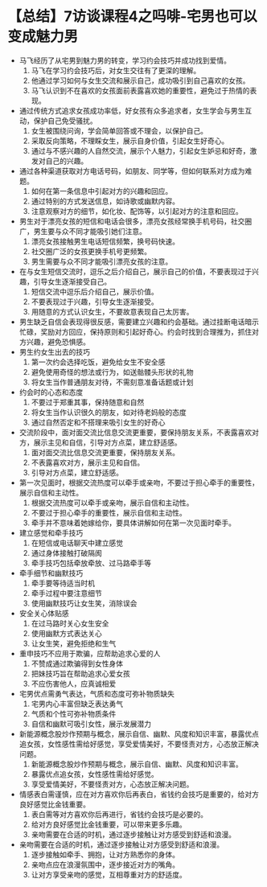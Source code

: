# 【总结】7访谈课程4之吗啡-宅男也可以变成魅力男

-   马飞经历了从宅男到魅力男的转变，学习约会技巧并成功找到爱情。
    1.  马飞在学习约会技巧后，对女生交往有了更深的理解。
    2.  他通过学习如何与女生交流和展示自己，成功吸引到自己喜欢的女孩。
    3.  马飞认识到不在喜欢的女孩面前表露喜欢她的重要性，避免过于热情的表现。
-   通过传统方式追求女孩成功率低，好女孩有众多追求者，女生学会与男生互动，保护自己免受骚扰。
    1.  女生被围绕问询，学会简单回答或不理会，以保护自己。
    2.  采取反向策略，不理睬女生，展示自身价值，引起女生好奇心。
    3.  通过与不感兴趣的人自然交流，展示个人魅力，引起女生妒忌和好奇，激发对自己的兴趣。
-   通过各种渠道获取对方电话号码，如朋友、同学等，但如何联系对方成为难题。
    1.  如何在第一条信息中引起对方的兴趣和回应。
    2.  通过特别的方式发送信息，如诗歌或幽默内容。
    3.  注意观察对方的细节，如化妆、配饰等，以引起对方的注意和回应。
-   男生对于漂亮女孩的短信和电话会很多，漂亮女孩经常换手机号码，社交圈广，男生要与众不同才能吸引她们注意。
    1.  漂亮女孩接触男生电话短信频繁，换号码快速。
    2.  社交圈广泛的女孩更换手机号更频繁。
    3.  男生需要与众不同才能吸引漂亮女孩的注意。
-   在与女生短信交流时，逗乐之后介绍自己，展示自己的价值，不要表现过于兴趣，引导女生逐渐接受自己。
    1.  短信交流中逗乐后介绍自己，展示价值。
    2.  不要表现过于兴趣，引导女生逐渐接受。
    3.  用随意的方式认识女生，不要故意表现自己太厉害。
-   男生缺乏自信会表现得很反感，需要建立兴趣和约会基础。通过挂断电话暗示忙碌，奖励对方回应，保持原则和引起好奇心。约会时找到合理推为，抓住对方兴趣，避免恐惧感。
-   男生约女生出去的技巧
    1.  第一次约会选择吃饭，避免给女生不安全感
    2.  避免使用奇怪的想法或行为，如送骷髅头形状的礼物
    3.  将女生当作普通朋友对待，不需刻意准备话题或计划
-   约会时的心态和态度
    1.  不要过于郑重其事，保持随意和自然
    2.  将女生当作认识很久的朋友，如对待老妈般的态度
    3.  通过自然否定和不搭理来吸引女生的好奇心
-   交流阶段中，面对面交流比信息交流更重要，要保持朋友关系，不表露喜欢对方，展示主见和自信，引导对方点菜，建立舒适感。
    1.  面对面交流比信息交流更重要，保持朋友关系。
    2.  不表露喜欢对方，展示主见和自信。
    3.  引导对方点菜，建立舒适感。
-   第一次见面时，根据交流热度可以牵手或亲吻，不要过于担心牵手的重要性，展示自信和主动性。
    1.  根据交流热度可以牵手或亲吻，展示自信和主动性。
    2.  不要过于担心牵手的重要性，展示自信和主动性。
    3.  牵手并不意味着她嫁给你，要具体讲解如何在第一次见面时牵手。
-   建立感觉和牵手技巧
    1.  在短信或电话聊天中建立感觉
    2.  通过身体接触打破隔阂
    3.  牵手技巧包括牵放牵放、过马路牵手等
-   牵手细节和幽默技巧
    1.  牵手要等待适当时机
    2.  牵手过程中要注意细节
    3.  使用幽默技巧让女生笑，消除误会
-   安全关心体贴感
    1.  在过马路时关心女生安全
    2.  使用幽默方式表达关心
    3.  让女生笑，避免拒绝和生气
-   重申技巧不应用于欺骗，应帮助追求心爱的人
    1.  不赞成通过欺骗得到女性身体
    2.  把妹技巧旨在帮助追求心爱女孩
    3.  不应伤害他人，应真诚相爱
-   宅男优点需勇气表达，气质和态度可弥补物质缺失
    1.  宅男内心丰富但缺乏表达勇气
    2.  气质和个性可弥补物质条件
    3.  自信和幽默可吸引女性，展示发展潜力
-   新能源概念股炒作预期与概念，展示自信、幽默、风度和知识丰富，暴露优点追女孩，女性感性需给好感觉，享受爱情美好，不要怪责对方，心态放正解决问题。
    1.  新能源概念股炒作预期与概念，展示自信、幽默、风度和知识丰富。
    2.  暴露优点追女孩，女性感性需给好感觉。
    3.  享受爱情美好，不要怪责对方，心态放正解决问题。
-   情感表白需谨慎，应在对方喜欢你后再表白，省钱约会技巧是重要的，给对方良好感觉比金钱重要。
    1.  表白需等对方喜欢你后再进行，省钱约会技巧是必要的。
    2.  给对方良好感觉比金钱重要，可以带来更多乐趣。
    3.  亲吻需要在合适的时机，通过逐步接触让对方感受到舒适和浪漫。
-   亲吻需要在合适的时机，通过逐步接触让对方感受到舒适和浪漫。
    1.  逐步接触如牵手、拥抱，让对方熟悉你的身体。
    2.  亲吻点应在浪漫氛围中，逐步接近对方的嘴角。
    3.  让对方享受亲吻的感觉，互相尊重对方的舒适度。